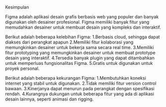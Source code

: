 Kesimpulan

Figma adalah aplikasi desain grafis berbasis web yang populer dan banyak digunakan oleh desainer profesional. Figma memiliki banyak fitur
yang memudahkan desainer untuk membuat desain yang kompleks dan interaktif.

Berikut adalah beberapa kelebihan Figma:
1.Berbasis cloud, sehingga dapat diakses dari perangkat apapun
2.Memiliki fitur kolaborasi yang memungkinkan desainer untuk bekerja sama secara real time.
3.Memiliki fitur prototyping yang memungkinkan desainer untuk membuat prototype desain yang interaktif.
4.Tersedia banyak plugin yang dapat ditambahkan untuk memperluas fungsionalitas Figma.
5.Gratis untuk digunakan untuk proyek personal.

Berikut adalah beberapa kekurangan Figma:
1.Membutuhkan koneksi internet yang stabil untuk digunakan.
2.Tidak memiliki fitur version control bawaan.
3.Kinerjanya dapat menurun pada perangkat dengan spesifikasi rendah.
4.Kurangnya dukungan untuk beberapa fitur yang ada di aplikasi desain lainnya, seperti animasi dan rigging.

